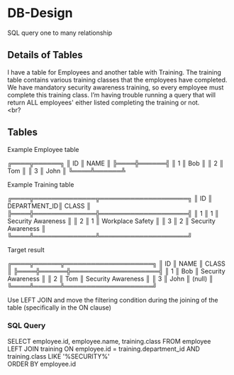# DB-Design

SQL query one to many relationship

## Details of Tables

I have a table for Employees and another table with Training. The training table contains various training classes that the employees have completed. 
We have mandatory security awareness training, so every employee must complete this training class. 
I’m having trouble running a query that will return ALL employees' either listed completing the training or not. <br><br?

## Tables

Example Employee table <br>

╔════╦══════╗
║ ID ║ NAME ║
╠════╬══════╣
║  1 ║ Bob  ║
║  2 ║ Tom  ║
║  3 ║ John ║
╚════╩══════╩ <br>

Example Training table <br>

╔════╦══════════════╦════════════════════╗
║ ID ║ DEPARTMENT_ID║       CLASS        ║
╠════╬══════════════╬════════════════════╣
║  1 ║           1  ║ Security Awareness ║
║  2 ║           1  ║ Workplace Safety   ║
║  3 ║           2  ║ Security Awareness ║
╚════╩══════════════╩════════════════════╝ <br>

Target result <br>

╔════╦══════╦════════════════════╗
║ ID ║ NAME ║       CLASS        ║
╠════╬══════╬════════════════════╣
║  1 ║ Bob  ║ Security Awareness ║
║  2 ║ Tom  ║ Security Awareness ║
║  3 ║ John ║ (null)             ║
╚════╩══════╩════════════════════╝ <br>

Use LEFT JOIN and move the filtering condition during the joining of the table (specifically in the ON clause)

### SQL Query

SELECT  employee.id, employee.name, training.class FROM  employee    <br>
        LEFT JOIN training ON employee.id = training.department_id AND training.class LIKE '%SECURITY%' <br>
        ORDER  BY employee.id <br>
